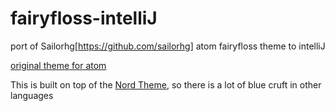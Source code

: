 # fairyfloss-intelliJ
port of Sailorhg[https://github.com/sailorhg] atom fairyfloss theme to intelliJ

[original theme for atom](https://github.com/sailorhg/fairyfloss)

This is built on top of the [Nord Theme](https://github.com/arcticicestudio/nord-jetbrains-editor), so there is a lot of blue cruft in other languages
